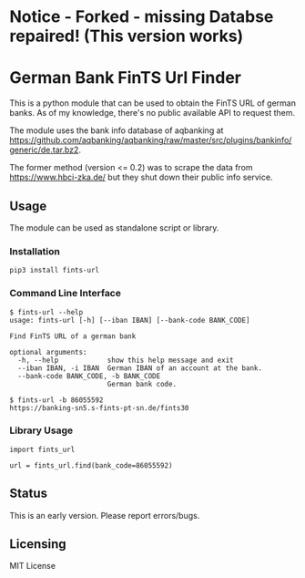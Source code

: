 # Notice - Forked - missing Databse repaired! (This version works)

# German Bank FinTS Url Finder
This is a python module that can be used to obtain the FinTS URL of german banks.
As of my knowledge, there's no public available API to request them.

The module uses the bank info database of aqbanking at
https://github.com/aqbanking/aqbanking/raw/master/src/plugins/bankinfo/generic/de.tar.bz2.

The former method (version <= 0.2) was to scrape the data from https://www.hbci-zka.de/
    but they shut down their public info service.

## Usage
The module can be used as standalone script or library.

### Installation
```
pip3 install fints-url
```

### Command Line Interface
```
$ fints-url --help
usage: fints-url [-h] [--iban IBAN] [--bank-code BANK_CODE]

Find FinTS URL of a german bank

optional arguments:
  -h, --help            show this help message and exit
  --iban IBAN, -i IBAN  German IBAN of an account at the bank.
  --bank-code BANK_CODE, -b BANK_CODE
                        German bank code.
```

```
$ fints-url -b 86055592
https://banking-sn5.s-fints-pt-sn.de/fints30
```
### Library Usage
```
import fints_url

url = fints_url.find(bank_code=86055592)
```
## Status
This is an early version. Please report errors/bugs.

## Licensing
MIT License
